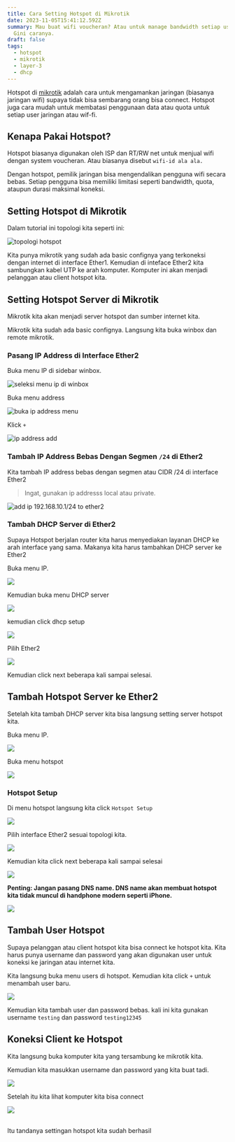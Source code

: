 ```yaml
---
title: Cara Setting Hotspot di Mikrotik
date: 2023-11-05T15:41:12.592Z
summary: Mau buat wifi voucheran? Atau untuk manage bandwidth setiap user wifi?
  Gini caranya.
draft: false
tags:
  - hotspot
  - mikrotik
  - layer-3
  - dhcp
---
```

Hotspot di [mikrotik](/tags/mikrotik) adalah cara untuk mengamankan jaringan (biasanya jaringan wifi) supaya tidak bisa sembarang orang bisa connect. Hotspot juga cara mudah untuk membatasi penggunaan data atau quota untuk setiap user jaringan atau wif-fi.

## Kenapa Pakai Hotspot?

Hotspot biasanya digunakan oleh ISP dan RT/RW net untuk menjual wifi dengan system voucheran. Atau biasanya disebut `wifi-id ala ala.`

Dengan hotspot, pemilik jaringan bisa mengendalikan pengguna wifi secara bebas. Setiap pengguna bisa memiliki limitasi seperti bandwidth, quota, ataupun durasi maksimal koneksi.

## Setting Hotspot di Mikrotik

Dalam tutorial ini topologi kita seperti ini:

![topologi hotspot](/images/uploads/screenshot-from-2023-11-05-16-59-31.png "topologi")

Kita punya mikrotik yang sudah ada basic confignya yang terkoneksi dengan internet di interface Ether1. Kemudian di inteface Ether2 kita sambungkan kabel UTP ke arah komputer. Komputer ini akan menjadi pelanggan atau client hotspot kita.

## Setting Hotspot Server di Mikrotik

Mikrotik kita akan menjadi server hotspot dan sumber internet kita.

Mikrotik kita sudah ada basic confignya. Langsung kita buka winbox dan remote mikrotik.

### Pasang IP Address di Interface Ether2

Buka menu IP di sidebar winbox.

![seleksi menu ip di winbox](/images/uploads/ip-menu.png "menu ip")

Buka menu address

![buka ip address menu](/images/uploads/ip-address-menu.png "ip address menu")

Klick `+`

![ip address add](/images/uploads/ip-address-add.png "add ip address")

### Tambah IP Address Bebas Dengan Segmen `/24` di Ether2

Kita tambah IP address bebas dengan segmen atau CIDR /24 di interface Ether2

> Ingat, gunakan ip addresss local atau private.

![add ip 192.168.10.1/24 to ether2](/images/uploads/add-ip-192.168.10.1-24-to-ether2.png "add ip")

### Tambah DHCP Server di Ether2

Supaya Hotspot berjalan router kita harus menyediakan layanan DHCP ke arah interface yang sama. Makanya kita harus tambahkan DHCP server ke Ether2

Buka menu IP.

![](/images/uploads/ip-menu.png)

Kemudian buka menu DHCP server

![](/images/uploads/ip-dhcp-server.png)

kemudian click dhcp setup

![](/images/uploads/dhcp-setup.png)

Pilih Ether2

![](/images/uploads/dhcp-setup-ether2.png)

Kemudian click next beberapa kali sampai selesai.

## Tambah Hotspot Server ke Ether2

Setelah kita tambah DHCP server kita bisa langsung setting server hotspot kita.

Buka menu IP.

![](/images/uploads/ip-menu.png)

Buka menu hotspot

![](/images/uploads/ip-hotspot-menu.png)

### Hotspot Setup

Di menu hotspot langsung kita click `Hotspot Setup`

![](/images/uploads/ip-hotspot-setup.png)

Pilih interface Ether2 sesuai topologi kita.

![](/images/uploads/hotspot-setup-ether2.png)

Kemudian kita click next beberapa kali sampai selesai

![](/images/uploads/hotspot-setup-next.png)

**Penting: Jangan pasang DNS name. DNS name akan membuat hotspot kita tidak muncul di handphone modern seperti iPhone.**

![](/images/uploads/dns-name-hotspot-warning.png)

## Tambah User Hotspot

Supaya pelanggan atau client hotspot kita bisa connect ke hotspot kita. Kita harus punya username dan password yang akan digunakan user untuk koneksi ke jaringan atau internet kita.

Kita langsung buka menu users di hotspot. Kemudian kita click `+` untuk menambah user baru.

![](/images/uploads/screenshot-from-2023-11-05-18-18-32.png)

Kemudian kita tambah user dan password bebas. kali ini kita gunakan username `testing` dan password `testing12345`

## Koneksi Client ke Hotspot

Kita langsung buka komputer kita yang tersambung ke mikrotik kita.

Kemudian kita masukkan username dan password yang kita buat tadi.

![](/images/uploads/screenshot-from-2023-11-05-18-28-23.png)

Setelah itu kita lihat komputer kita bisa connect

![](/images/uploads/screenshot-from-2023-11-05-18-31-41.png)

\
Itu tandanya settingan hotspot kita sudah berhasil